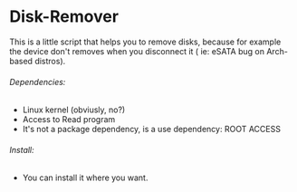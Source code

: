 Disk-Remover
==========================
This is a little script that helps you to remove disks, because for example the device don't removes when you disconnect it ( ie: eSATA bug on Arch-based distros).

###### Dependencies:
* Linux kernel (obviusly, no?)
* Access to Read program
* It's not a package dependency, is a use dependency: ROOT ACCESS
###### Install:
* You can install it where you want.
